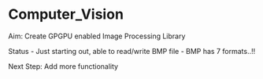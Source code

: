 # Computer_Vision

Aim: Create GPGPU enabled Image Processing Library


Status - Just starting out, able to read/write BMP file - BMP has 7 formats..!!

Next Step: Add more functionality
